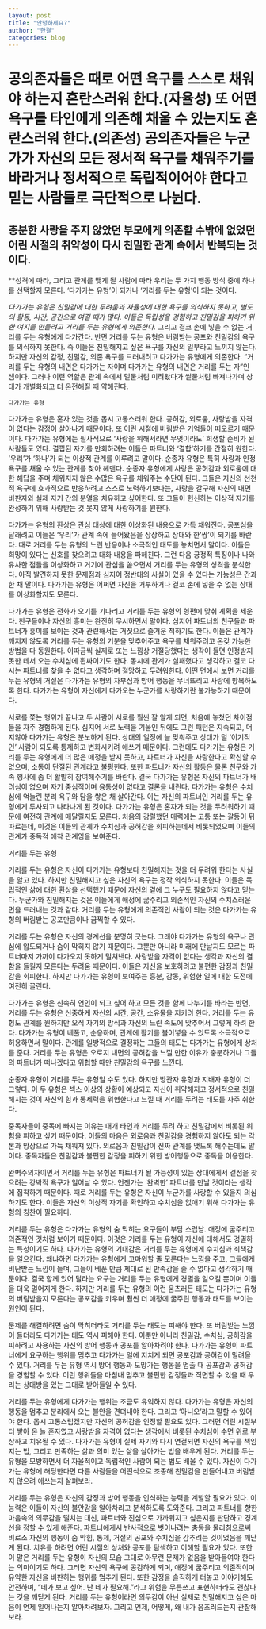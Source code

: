 ```yaml
---
layout: post
title: "안녕하세요?"
author: "한결"
categories: blog
---
```


# 공의존자들은 때로 어떤 욕구를 스스로 채워야 하는지 혼란스러워 한다.(자율성) 또 어떤 욕구를 타인에게 의존해 채울 수 있는지도 혼란스러워 한다.(의존성) 공의존자들은 누군가가 자신의 모든 정서적 욕구를 채워주기를 바라거나 정서적으로 독립적이어야 한다고 믿는 사람들로 극단적으로 나뉜다. 


## 충분한 사랑을 주지 않았던 부모에게 의존할 수밖에 없었던 어린 시절의 취약성이 다시 친밀한 관계 속에서 반복되는 것이다.


**성격에 따라, 그리고 관계를 맺게 될 사람에 따라 우리는 두 가지 행동 방식 중에 하나를 선택할지 모른다. ‘다가가는 유형’이 되거나 ‘거리를 두는 유형’이 되는 것이다.

*다가가는 유형은 친밀감에 대한 두려움과 자율성에 대한 욕구를 의식하지 못하고, 별도의 활동, 시간, 공간으로 여길 때가 많다. 이들은 독립성을 경험하고 친밀감을 피하기 위한 여지를 만들려고 거리를 두는 유형에게 의존한다.* 그리고 결코 손에 넣을 수 없는 거리를 두는 유형에게 다가간다. 반면 거리를 두는 유형은 버림받는 공포와 친밀감의 욕구를 의식하지 못한다. 즉 이들은 친밀해지고 싶은 욕구를 자신의 일부라고 느끼지 않는다. 하지만 자신의 감정, 친밀감, 의존 욕구를 드러내려고 다가가는 유형에게 의존한다. “거리를 두는 유형의 내면은 다가가는 자이며 다가가는 유형의 내면은 거리를 두는 자”인 셈이다. 그러나 이런 역할은 관계 속에서 밀물처럼 미려왔다가 썰물처럼 빠져나가며 상대가 개별화되고 더 온전해질 때 약해진다. 

    다가가는 유형
다가가는 유형은 혼자 있는 것을 몹시 고통스러워 한다. 공허감, 외로움, 사랑받을 자격이 없다는 감정이 살아나기 때문이다. 또 어린 시절에 버림받은 기억들이 떠오르기 때문이다. 다가가는 유형에는 필사적으로 ‘사랑을 위해서라면 무엇이라도’ 희생할 준비가 된 사람들도 있다. 결핍된 자기를 만회하려는 이들은 파트너와 ‘결합’하기를 간절히 원한다. ‘우리’가 ‘하나’가 되는 이상적 관계를 이루려고 말이다. 순종자 유형은 특히 사랑과 인정 욕구를 채울 수 있는 관계를 찾아 헤맨다. 순종자 유형에게 사랑은 공허감과 외로움에 대한 해답을 주며 채워지지 않은 수많은 욕구를 채워주는 수단이 된다. 그들은 자신의 선천적 욕구에 효과적으로 반응하려고 스스로 노력하기보다는, 사랑을 갈구해 자신의 내면 비판자와 실제 자기 간의 분열을 치유하고 싶어한다. 또 그들이 헌신하는 이상적 자기를 완성하기 위해 사랑받는 것 못지 않게 사랑하기를 원한다. 

다가가는 유형의 환상은 관심 대상에 대한 이상화된 내용으로 가득 채워진다. 공포심을 달래려고 이들은 ‘우리’가 관계 속에 들어왔음을 상상하고 상대와 한’쌍’이 되기를 바란다. 때로 거리를 두는 유형의 느린 반응이나 소극적인 태도를 놓치면서 말이다. 이들은 희망이 있다는 신호를 찾으려고 대화 내용을 파헤친다. 그런 다음 긍정적 특징이나 나와 유사한 점들을 이상화하고 거기에 관심을 쏟으면서 거리를 두는 유형의 성격을 분석한다. 아직 발견하지 못한 문제점과 심지어 정반대의 사실이 있을 수 있다는 가능성은 간과한 채 말이다. 다가가는 유형은 어쩌면 자신을 거부하거나 결코 손에 넣을 수 없는 상대를 이상화할지도 모른다. 

다가가는 유형은 전화가 오기를 기다리고 거리를 두는 유형의 형편에 맞춰 계획을 세운다. 친구들이나 자신의 흥미는 완전히 무시하면서 말이다. 심지어 파트너의 친구들과 파트너가 흥미를 보이는 것과 관련해서는 거짓으로 즐거운 척하기도 한다. 이들은 관계가 깨지지 않도록 거리를 두는 유형의 기분을 맞추어주고 욕구를 채워주려고 온갖 가능한 방법을 다 동원한다. 이따금씩 실제로 또는 느낌상 거절당했다는 생각이 들면 인정받지 못한 데서 오는 수치심에 휩싸이기도 한다. 동시에 관계가 실패했다고 생각하고 결코 다시는 파트너를 찾을 수 없다고 생각하며 절망하고 두려워한다.
어떤 면에서 보면 거리를 두는 유형의 거절은 다가가는 유형의 자부심과 방어 행동을 무너뜨리고 사랑에 항복하도록 한다. 다가가는 유형이 자신에게 다가오는 누군가를 사랑하기란 불가능하기 때문이다. 

서로를 쫓는 행위가 끝나고 두 사람이 서로를 훨씬 잘 알게 되면, 처음에 놓쳤던 차이점들을 자주 경험하게 된다. 심지어 서로 노력을 기울인 뒤에도 그런 패턴은 지속되고, 머지않아 다가가는 유형은 분노하게 된다. 상대의 일정에 늘 맞춰주고 상대가 덜 ‘이기적인’ 사람이 되도록 통제하고 변화시키려 애쓰기 때문이다. 그런데도 다가가는 유형은 거리를 두는 유형에게 더 많은 애정을 받지 못하고, 파트너가 자신을 사랑한다고 확신할 수 없으며, 소통이 단절된 관계라고 불평한다. 또한 파트너가 자신의 활동은 물론 친구와 가족 행사에 좀 더 활발히 참여해주기를 바란다. 결국 다가가는 유형은 자신의 파트너가 배려심이 없으며 자기 중심적이며 융통성이 없다고 결론을 내린다.
다가가는 유형은 수치심에 억눌린 분리 욕구와 담을 쌓은 채 살아간다. 이는 자신의 파트너인 거리를 두는 유형에게 투사되고 나타나게 된 것이다. 다가가는 유형은 혼자가 되는 것을 두려워하기 때문에 여전히 관계에 매달릴지도 모른다. 처음의 강렬했던 매력에는 고통 또는 갈등이 뒤따르는데, 이것은 이들의 관계가 수치심과 공허감을 회피하는데서 비롯되었으며 이들의 관계가 중독적 애착 관계임을 보여준다.


거리를 두는 유형

거리를 두는 유형은 자신이 다가가는 유형보다 친밀해지는 것을 더 두려워 한다는 사실을 알고 있다. 하지만 친밀해지고 싶은 자신의 욕구는 정작 의식하지 못한다. 이들은 독립적인 삶에 대한 환상을 선택했기 때문에 자신의 곁에 그 누구도 필요하지 않다고 믿는다. 누군가와 친밀해지는 것은 이들에게 애정에 굶주리고 의존적인 자신의 수치스러운 면을 드러내는 것과 같다. 거리를 두는 유형에게 의존적인 사람이 되는 것은 다가가는 유형의 버림받는 공포만큼이나 끔찍할 수 있다. 

거리를 두는 유형은 자신의 경계선을 분명히 긋는다. 그래야 다가가는 유형의 욕구나 관심에 압도되거나 숨이 막히지 않기 때문이다. 그뿐만 아니라 미래에 만날지도 모르는 파트너마저 가까이 다가오지 못하게 밀쳐낸다. 사랑받을 자격이 없다는 생각과 자신의 결함을 들킬지 모른다는 두려움 때문이다. 이들은 자신을 보호하려고 불편한 감정과 친밀감을 회피한다. 하지만 다가가는 유형이 보여주는 흥분, 감동, 위험한 일에 대한 도전에 여전히 끌린다. 

다가가는 유형은 신속히 연인이 되고 싶어 하고 모든 것을 함께 나누기를 바라는 반면, 거리를 두는 유형은 신중하게 자신의 시간, 공간, 소유물을 지키려 한다. 거리를 두는 유형도 관계를 원하지만 오직 자기의 방식과 자신의 느린 속도에 맞추어서 그렇게 하려 한다. 다가가는 유형이 베풀고, 순응하며, 관계에 활기를 불어넣을 수 있도록 소극적으로 허용하면서 말이다. 관계를 일방적으로 결정하는 그들의 태도는 다가가는 유형에게 상처를 준다. 거리를 두는 유형은 오로지 내면의 공허감을 느낄 만한 이유가 충분하거나 그들의 파트너가 떠나겠다고 위협할 때만 친밀감의 욕구를 느낀다.

순종자 유형이 거리를 두는 유형일 수도 있다. 하지만 방관자 유형과 지배자 유형이 더 그렇다. 이 두 유형은 섹스 이상의 상황이 예상되고 자신이 취약해지고 정서적으로 친밀해지는 것이 자신의 힘과 통제력을 위협한다고 느낄 때 거리를 두려는 태도를 자주 취한다. 

중독자들이 중독에 빠지는 이유는 대개 타인과 거리를 두려 하고 친밀감에서 비롯된 위험을 피하고 싶기 때문이다. 이들의 마음은 외로움과 친밀감을 경험하지 않아도 되는 각본과 망상으로 가득 채워져 있다. 외로움과 친밀감이 진짜 관계를 맺도록 해주는데도 말이다. 중독자들은 친밀감과 불편한 감정을 피하기 위한 방어행동으로 중독을 이용한다. 

완벽주의자이면서 거리를 두는 유형은 파트너가 될 가능성이 있는 상대에게서 결점을 찾으려는 강박적 욕구가 일어날 수 있다. 언젠가는 ‘완벽한’ 파트너를 만날 것이라는 생각에 집착하기 때문이다. 때로 거리를 두는 유형은 자신이 누군가를 사랑할 수 있을지 의심하기도 한다. 이들은 자신의 이상적 자기를 확인하고 수치심을 없애기 위해 다가가는 유형의 칭찬이 필요하다. 

거리를 두는 유형은 다가가는 유형의 숨 막히는 요구들이 부담 스럽낟. 애정에 굶주리고 의존적인 것처럼 보이기 때문이다. 이것은 거리를 두는 유형이 자신에 대해서도 경멸하는 특성이기도 하다. 다가가는 유형의 기대감은 거리를 두는 유형에게 수치심과 죄책감을 일으킨다. 왜냐하면 다가가는 유형에게 고마워할 줄 모른다는 느낌을 주고, 그들에게 비난받는 느낌이 들며, 그들이 베푼 만큼 제대로 된 만족감을 줄 수 없다고 생각하기 때문이다. 결국 함께 있어 달라는 요구는 거리를 두는 유형에게 경멸을 일으킬 뿐이며 이들을 더욱 멀어지게 한다. 하지만 거리를 두는 유형의 이런 움츠러든 태도는 다가가는 유형의 버림받을지 모른다는 공포감을 키우며 훨씬 더 애정에 굶주린 행동과 태도를 보이는 원인이 된다. 


문제를 해결하려면 숨이 막히더라도 거리를 두는 태도는 피해야 한다. 또 버림받는 느낌이 들더라도 다가가는 태도 역시 피해야 한다. 이뿐만 아니라 친밀감, 수치심, 공허감을 피하려고 사용하는 자신의 방어 행동과 공포를 알아차려야 한다. 다가가는 유형이 파트너에게 요구하는 행위를 멈추고 다가가는 일에 지치게 되면 공포감과 공허감이 밀려올 수 있다. 거리를 두는 유형 역시 방어 행동과 도망가는 행동을 멈출 때 공포감과 공허감을 경험할 수 있다. 이런 행위들을 마침내 멈추고 불편한 감정들과 직면할 수 있을 때 우리는 상대방을 있는 그대로 받아들일 수 있다.

거리를 두는 유형에게 다가가는 행위는 조금도 유익하지 않다. 다가가는 유형은 자신의 행동을 멈추고 분리에서 오는 불안을 견뎌내야 한다. 그리고 ‘아니오’라고 말할 수 있어야 한다. 몹시 고통스럽겠지만 자신의 공허감을 인정할 필요도 있다. 그러면 어린 시절부터 쌓아 온 늘 혼자였고 사랑받을 자격이 없다는 생각에서 비롯된 수치심이 수면 위로 부상하고 치유될 수 있다. 다가가는 유형이 실제 자기와 다시 연결되면 자신의 욕구를 책임지는 법, 그리고 만족하는 삶과 의미 있는 삶을 살아가는 법을 배우게 된다. 거리를 두는 유형을 모방하면서 더 자율적이고 독립적인 사람이 되는 법도 배울 수 있다. 자신이 다가가는 유형에 해당한다면 다른 사람들을 어떤식으로 조종해 친밀감을 만들어내고 버림받지 않으려 애쓰는지 살펴보라.

거리를 두는 유형은 자신의 감정과 방어 행동을 인식하는 능력을 계발할 필요가 있다. 이 능력은 이들이 자신의 불안감을 알아차리고 분석하도록 도와준다. 그리고 파트너를 향한 마음속의 의무감을 떨치는 대신, 파트너와 진심으로 가까워지고 싶은지를 판단하고 경계선을 정할 수 있게 해준다. 파트너에게서 반사적으로 벗어나려는 충동을 물리침으로써 비로소 자신의 행동이 숨 막힘, 통제, 거절의 공포와 수치심을 감추려는 것이었음을 깨닫게 된다. 치유를 하려면 어린 시절의 상처와 공포를 탐색하고 이해할 필요가 있다. 또한 이 말은 거리를 두는 유형이 자신의 모습 그대로 아무런 문제가 없음을 받아들여야 한다는 의미이기도 하다. 그러면 자신의 욕구에 공감하게 되며, 애정에 굶주리고 의존적이며 유약한 자신을 비판하는 행위를 멈추게 된다. 또한 감정을 솔직하게 터놓고 이야기해도 안전하며, “네가 보고 싶어. 난 네가 필요해.”라고 위험을 무릅쓰고 표현하더라도 괜찮다는 것을 깨닫게 된다. 거리를 두는 유형이라면 의무감이 아닌 실제로 친밀해지고 싶은 마음이 언제 일어나는지 알아차려보자. 그리고 언제, 어떻게, 왜 내가 움츠러드는지 관찰해보라.

